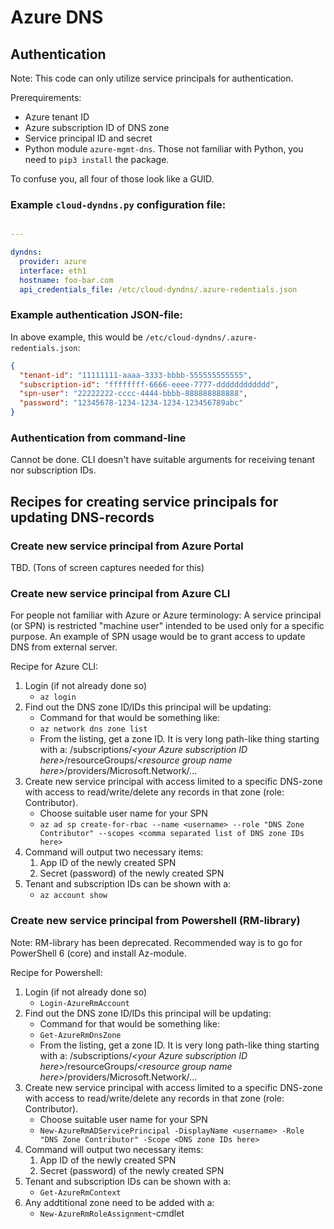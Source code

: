 # Azure DNS

## Authentication
Note: This code can only utilize service principals for authentication.

Prerequirements:
* Azure tenant ID
* Azure subscription ID of DNS zone
* Service principal ID and secret
* Python module `azure-mgmt-dns`. Those not familiar with Python, you need to `pip3 install` the package.

To confuse you, all four of those look like a GUID.

### Example `cloud-dyndns.py` configuration file:
```yaml

---

dyndns:
  provider: azure
  interface: eth1
  hostname: foo-bar.com
  api_credentials_file: /etc/cloud-dyndns/.azure-redentials.json
```

### Example authentication JSON-file:

In above example, this would be `/etc/cloud-dyndns/.azure-redentials.json`:
```json
{
  "tenant-id": "11111111-aaaa-3333-bbbb-555555555555",
  "subscription-id": "ffffffff-6666-eeee-7777-dddddddddddd",
  "spn-user": "22222222-cccc-4444-bbbb-888888888888",
  "password": "12345678-1234-1234-1234-123456789abc"
}
```

### Authentication from command-line
Cannot be done. CLI doesn't have suitable arguments for receiving tenant nor subscription IDs.

## Recipes for creating service principals for updating DNS-records

### Create new service principal from Azure Portal
TBD.
(Tons of screen captures needed for this)

### Create new service principal from Azure CLI
For people not familiar with Azure or Azure terminology: A service principal (or SPN) is restricted "machine user"
intended to be used only for a specific purpose. An example of SPN usage would be to grant access to update DNS from
external server.

Recipe for Azure CLI:

1. Login (if not already done so)
    * `az login`
1. Find out the DNS zone ID/IDs this principal will be updating:
    * Command for that would be something like:
    * `az network dns zone list` 
    * From the listing, get a zone ID. It is very long path-like thing starting with a:
    /subscriptions/_\<your Azure subscription ID here\>_/resourceGroups/_\<resource group name here\>_/providers/Microsoft.Network/...
1. Create new service principal with access limited to a specific DNS-zone with access to read/write/delete any
records in that zone (role: Contributor).
    * Choose suitable user name for your SPN
    * `az ad sp create-for-rbac --name <username> --role "DNS Zone Contributor" --scopes <comma separated list of DNS zone IDs here>`
1. Command will output two necessary items:
    1. App ID of the newly created SPN
    1. Secret (password) of the newly created SPN
1. Tenant and subscription IDs can be shown with a:
    * `az account show`

### Create new service principal from Powershell (RM-library)
Note: RM-library has been deprecated. Recommended way is to go for PowerShell 6 (core) and install Az-module.

Recipe for Powershell:

1. Login (if not already done so)
    * `Login-AzureRmAccount`
1. Find out the DNS zone ID/IDs this principal will be updating:
    * Command for that would be something like:
    * `Get-AzureRmDnsZone`
    * From the listing, get a zone ID. It is very long path-like thing starting with a:
    /subscriptions/_\<your Azure subscription ID here\>_/resourceGroups/_\<resource group name here\>_/providers/Microsoft.Network/...
1. Create new service principal with access limited to a specific DNS-zone with access to read/write/delete any
records in that zone (role: Contributor).
    * Choose suitable user name for your SPN
    * `New-AzureRmADServicePrincipal -DisplayName <username> -Role "DNS Zone Contributor" -Scope <DNS zone IDs here>`
1. Command will output two necessary items:
    1. App ID of the newly created SPN
    1. Secret (password) of the newly created SPN
1. Tenant and subscription IDs can be shown with a:
    * `Get-AzureRmContext`
1. Any addtitional zone need to be added with a:
    * `New-AzureRmRoleAssignment`-cmdlet
